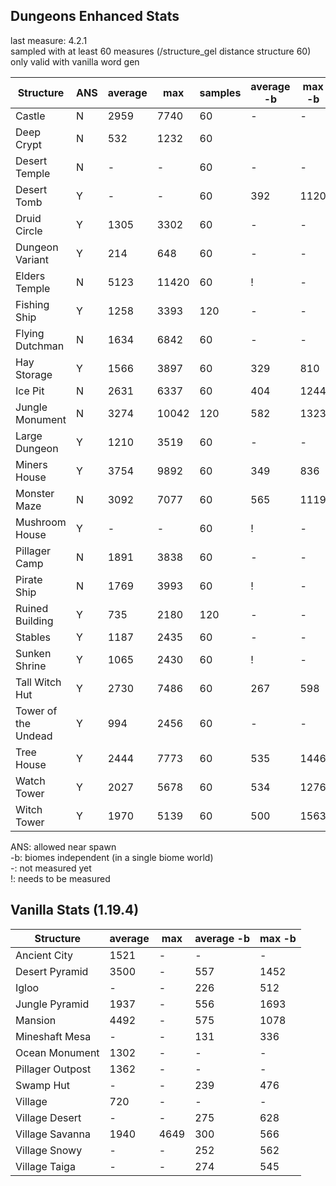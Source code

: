 ## Dungeons Enhanced Stats
last measure: 4.2.1<br>
sampled with at least 60 measures (/structure_gel distance structure 60)<br>
only valid with vanilla word gen

| Structure           | ANS | average | max   | samples | average -b | max -b |
|---------------------|-----|---------|-------|---------|------------|--------|
| Castle              | N   | 2959    | 7740  | 60      | -          | -      |
| Deep Crypt          | N   | 532     | 1232  | 60      |            |        |
| Desert Temple       | N   | -       | -     | 60      | -          | -      | 
| Desert Tomb         | Y   | -       | -     | 60      | 392        | 1120   | 
| Druid Circle        | Y   | 1305    | 3302  | 60      | -          | -      |
| Dungeon Variant     | Y   | 214     | 648   | 60      | -          | -      | 
| Elders Temple       | N   | 5123    | 11420 | 60      | !          | -      | 
| Fishing Ship        | Y   | 1258    | 3393  | 120     | -          | -      |
| Flying Dutchman     | N   | 1634    | 6842  | 60      | -          | -      | up up c
| Hay Storage         | Y   | 1566    | 3897  | 60      | 329        | 810    | 
| Ice Pit             | N   | 2631    | 6337  | 60      | 404        | 1244   | 
| Jungle Monument     | N   | 3274    | 10042 | 120     | 582        | 1323   | up c
| Large Dungeon       | Y   | 1210    | 3519  | 60      | -          | -      | up c
| Miners House        | Y   | 3754    | 9892  | 60      | 349        | 836    | 
| Monster Maze        | N   | 3092    | 7077  | 60      | 565        | 1119   | 
| Mushroom House      | Y   | -       | -     | 60      | !          | -      | 
| Pillager Camp       | N   | 1891    | 3838  | 60      | -          | -      | 
| Pirate Ship         | N   | 1769    | 3993  | 60      | !          | -      | 
| Ruined Building     | Y   | 735     | 2180  | 120     | -          | -      |
| Stables             | Y   | 1187    | 2435  | 60      | -          | -      | up c
| Sunken Shrine       | Y   | 1065    | 2430  | 60      | !          | -      | 
| Tall Witch Hut      | Y   | 2730    | 7486  | 60      | 267        | 598    | up c
| Tower of the Undead | Y   | 994     | 2456  | 60      | -          | -      | up c
| Tree House          | Y   | 2444    | 7773  | 60      | 535        | 1446   | 
| Watch Tower         | Y   | 2027    | 5678  | 60      | 534        | 1276   | down c
| Witch Tower         | Y   | 1970    | 5139  | 60      | 500        | 1563   | down c

ANS: allowed near spawn<br>
-b: biomes independent (in a single biome world)<br>
-: not measured yet<br>
!: needs to be measured

## Vanilla Stats (1.19.4)
| Structure        | average | max  | average -b | max -b |
|------------------|---------|------|------------|--------|
| Ancient City     | 1521    | -    | -          | -      | 
| Desert Pyramid   | 3500    | -    | 557        | 1452   |
| Igloo            | -       | -    | 226        | 512    |
| Jungle Pyramid   | 1937    | -    | 556        | 1693   |
| Mansion          | 4492    | -    | 575        | 1078   |
| Mineshaft Mesa   | -       | -    | 131        | 336    |
| Ocean Monument   | 1302    | -    | -          | -      |
| Pillager Outpost | 1362    | -    | -          | -      |
| Swamp Hut        | -       | -    | 239        | 476    |
| Village          | 720     | -    | -          | -      |
| Village Desert   | -       | -    | 275        | 628    |
| Village Savanna  | 1940    | 4649 | 300        | 566    |
| Village Snowy    | -       | -    | 252        | 562    |
| Village Taiga    | -       | -    | 274        | 545    |
